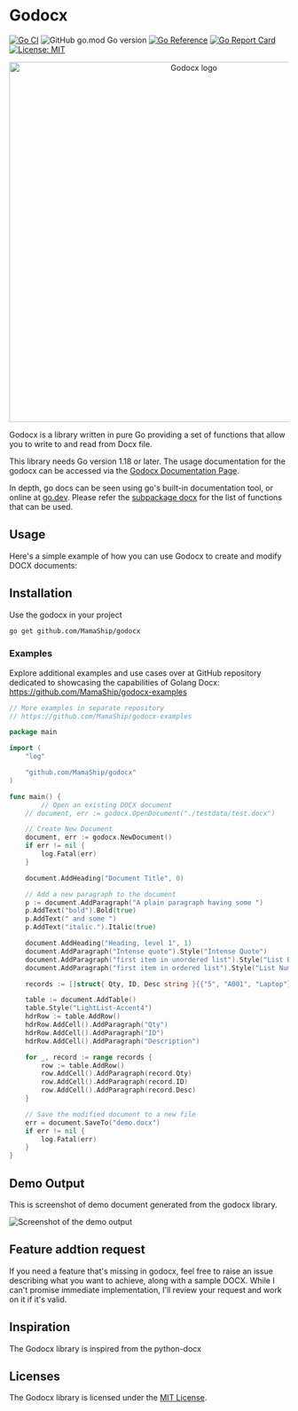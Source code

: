 # Godocx

[![Go CI](https://github.com/MamaShip/godocx/actions/workflows/go.yml/badge.svg)](https://github.com/MamaShip/godocx/actions/workflows/go.yml) ![GitHub go.mod Go version](https://img.shields.io/github/go-mod/go-version/MamaShip/godocx) [![Go Reference](https://pkg.go.dev/badge/github.com/MamaShip/godocx.svg)](https://pkg.go.dev/github.com/MamaShip/godocx)
 [![Go Report Card](https://goreportcard.com/badge/github.com/MamaShip/godocx)](https://goreportcard.com/report/github.com/MamaShip/godocx) [![License: MIT](https://img.shields.io/badge/License-MIT-blue.svg)](https://opensource.org/licenses/MIT)


<p align="center"><img width="650" src="./godocx.png" alt="Godocx logo"></p>


Godocx is a library written in pure Go providing a set of functions that allow you to write to and read from Docx file. 

This library needs Go version 1.18 or later. The usage documentation for the godocx can be accessed via the [Godocx Documentation Page](https://MamaShip.github.io/godocx). 

In depth, go docs can be seen using go's built-in documentation tool, or online at [go.dev](https://pkg.go.dev/github.com/MamaShip/godocx). Please refer the [subpackage docx](https://pkg.go.dev/github.com/MamaShip/godocx/docx) for the list of functions that can be used.


## Usage
Here's a simple example of how you can use Godocx to create and modify DOCX documents:

## Installation
Use the godocx in your project
```bash
go get github.com/MamaShip/godocx
```


### Examples
Explore additional examples and use cases over at GitHub repository dedicated to showcasing the capabilities of Golang Docx:
https://github.com/MamaShip/godocx-examples


```go
// More examples in separate repository
// https://github.com/MamaShip/godocx-examples

package main

import (
	"log"

	"github.com/MamaShip/godocx"
)

func main() {
		// Open an existing DOCX document
	// document, err := godocx.OpenDocument("./testdata/test.docx")

	// Create New Document
	document, err := godocx.NewDocument()
	if err != nil {
		log.Fatal(err)
	}

	document.AddHeading("Document Title", 0)

	// Add a new paragraph to the document
	p := document.AddParagraph("A plain paragraph having some ")
	p.AddText("bold").Bold(true)
	p.AddText(" and some ")
	p.AddText("italic.").Italic(true)

	document.AddHeading("Heading, level 1", 1)
	document.AddParagraph("Intense quote").Style("Intense Quote")
	document.AddParagraph("first item in unordered list").Style("List Bullet")
	document.AddParagraph("first item in ordered list").Style("List Number")

	records := []struct{ Qty, ID, Desc string }{{"5", "A001", "Laptop"}, {"10", "B202", "Smartphone"}, {"2", "E505", "Smartwatch"}}

	table := document.AddTable()
	table.Style("LightList-Accent4")
	hdrRow := table.AddRow()
	hdrRow.AddCell().AddParagraph("Qty")
	hdrRow.AddCell().AddParagraph("ID")
	hdrRow.AddCell().AddParagraph("Description")

	for _, record := range records {
		row := table.AddRow()
		row.AddCell().AddParagraph(record.Qty)
		row.AddCell().AddParagraph(record.ID)
		row.AddCell().AddParagraph(record.Desc)
	}

	// Save the modified document to a new file
	err = document.SaveTo("demo.docx")
	if err != nil {
		log.Fatal(err)
	}
}
```

## Demo Output

This is screenshot of demo document generated from the godocx library. 

![Screenshot of the demo output](https://github.com/MamaShip/godocx-examples/raw/main/demo.png)


## Feature addtion request

If you need a feature that's missing in godocx, feel free to raise an issue describing what you want to achieve, along with a sample DOCX. While I can't promise immediate implementation, I'll review your request and work on it if it's valid.


## Inspiration
The Godocx library is inspired from the python-docx

## Licenses

The Godocx library is licensed under the [MIT License](https://opensource.org/licenses/MIT).

